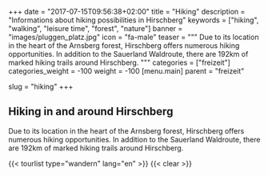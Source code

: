 +++
date = "2017-07-15T09:56:38+02:00"
title = "Hiking"
description = "Informations about hiking possibilities in Hirschberg"
keywords = ["hiking", "walking", "leisure time", "forest", "nature"]
banner = "images/pluggen_platz.jpg"
icon = "fa-male"
teaser = """
Due to its location in the heart of the Arnsberg forest, Hirschberg offers numerous 
hiking opportunities. In addition to the Sauerland Waldroute, there are 192km of marked hiking trails around Hirschberg.
"""
categories = ["freizeit"]
categories_weight = -100
weight = -100
[menu.main]
    parent = "freizeit"
    
slug = "hiking"
+++

## Hiking in and around Hirschberg

Due to its location in the heart of the Arnsberg forest, Hirschberg offers numerous 
hiking opportunities. In addition to the Sauerland Waldroute, there are 192km of marked hiking trails around Hirschberg.

{{< tourlist type="wandern" lang="en" >}}
{{< clear >}}
